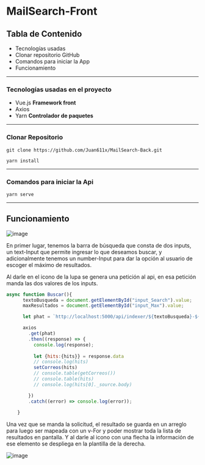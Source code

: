 # MailSearch-Front



## Tabla de Contenido

* Tecnologías usadas 
* Clonar repositorio GitHub
* Comandos para iniciar la App
* Funcionamiento

---

### Tecnologías usadas en el proyecto
* Vue.js **Framework front**
* Axios
* Yarn **Controlador de paquetes**

---

### Clonar Repositorio

```
git clone https://github.com/Juan611x/MailSearch-Back.git
```

```
yarn install
```

---

### Comandos para iniciar la Api

```
yarn serve
```
---

## Funcionamiento

![image](https://user-images.githubusercontent.com/85857453/198083368-35aae076-75f7-4ae8-8cbb-ebe71e567bc7.png)

En primer lugar, tenemos la barra de búsqueda que consta de dos inputs, un text-Input que permite ingresar lo que deseamos buscar, y adicionalmente tenemos un number-Input para dar la opción al usuario de escoger el máximo de resultados.

Al darle en el icono de la lupa se genera una petición al api, en esa petición manda las dos valores de los inputs.


```javaScript
async function Buscar(){
      textoBusqueda = document.getElementById("input_Search").value;
      maxResultados = document.getElementById("input_Max").value;

      let phat = `http://localhost:5000/api/indexer/${textoBusqueda}-${maxResultados}`

      axios
        .get(phat)
        .then((response) => {
          console.log(response);
          
          let {hits:{hits}} = response.data
          // console.log(hits)
          setCorreos(hits)
          // console.table(getCorreos())
          // console.table(hits)
          // console.log(hits[0]._source.body)

        })
        .catch((error) => console.log(error));
        
    }
```



Una vez que se manda la solicitud, el resultado se guarda en un arreglo para luego ser mapeada con un v-For y poder mostrar toda la lista de resultados en pantalla.
Y al darle al icono con una flecha la información de ese elemento se despliega en la plantilla de la derecha.


![image](https://user-images.githubusercontent.com/85857453/198086350-01e41d06-9376-41c1-891e-492487aaabc4.png)
